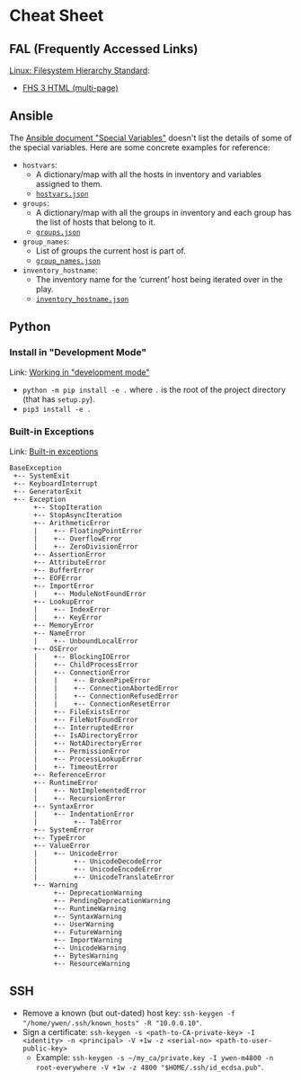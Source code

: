 # Cheat Sheet

## FAL (Frequently Accessed Links)

[Linux: Filesystem Hierarchy Standard](https://refspecs.linuxfoundation.org/fhs.shtml):
- [FHS 3 HTML (multi-page)](https://refspecs.linuxfoundation.org/FHS_3.0/fhs/index.html)

## Ansible

The [Ansible document "Special Variables"](https://docs.ansible.com/ansible/latest/reference_appendices/special_variables.html) doesn't list the details of some of the special variables. Here are some concrete examples for reference:
- `hostvars`:
  - A dictionary/map with all the hosts in inventory and variables assigned to them.
  - [`hostvars.json`](./Ansible/hostvars.json)
- `groups`:
  - A dictionary/map with all the groups in inventory and each group has the list of hosts that belong to it.
  - [`groups.json`](./Ansible/groups.json)
- `group_names`:
  - List of groups the current host is part of.
  - [`group_names.json`](./Ansible/group_names.json)
- `inventory_hostname`:
  - The inventory name for the ‘current’ host being iterated over in the play.
  - [`inventory_hostname.json`](./Ansible/inventory_hostname.json)

## Python

### Install in "Development Mode"

Link: [Working in "development mode"](https://packaging.python.org/guides/distributing-packages-using-setuptools/#working-in-development-mode)

- `python -m pip install -e .` where `.` is the root of the project directory (that has `setup.py`).
- `pip3 install -e .`

### Built-in Exceptions

Link: [Built-in exceptions](https://docs.python.org/3/library/exceptions.html)

```
BaseException
 +-- SystemExit
 +-- KeyboardInterrupt
 +-- GeneratorExit
 +-- Exception
      +-- StopIteration
      +-- StopAsyncIteration
      +-- ArithmeticError
      |    +-- FloatingPointError
      |    +-- OverflowError
      |    +-- ZeroDivisionError
      +-- AssertionError
      +-- AttributeError
      +-- BufferError
      +-- EOFError
      +-- ImportError
      |    +-- ModuleNotFoundError
      +-- LookupError
      |    +-- IndexError
      |    +-- KeyError
      +-- MemoryError
      +-- NameError
      |    +-- UnboundLocalError
      +-- OSError
      |    +-- BlockingIOError
      |    +-- ChildProcessError
      |    +-- ConnectionError
      |    |    +-- BrokenPipeError
      |    |    +-- ConnectionAbortedError
      |    |    +-- ConnectionRefusedError
      |    |    +-- ConnectionResetError
      |    +-- FileExistsError
      |    +-- FileNotFoundError
      |    +-- InterruptedError
      |    +-- IsADirectoryError
      |    +-- NotADirectoryError
      |    +-- PermissionError
      |    +-- ProcessLookupError
      |    +-- TimeoutError
      +-- ReferenceError
      +-- RuntimeError
      |    +-- NotImplementedError
      |    +-- RecursionError
      +-- SyntaxError
      |    +-- IndentationError
      |         +-- TabError
      +-- SystemError
      +-- TypeError
      +-- ValueError
      |    +-- UnicodeError
      |         +-- UnicodeDecodeError
      |         +-- UnicodeEncodeError
      |         +-- UnicodeTranslateError
      +-- Warning
           +-- DeprecationWarning
           +-- PendingDeprecationWarning
           +-- RuntimeWarning
           +-- SyntaxWarning
           +-- UserWarning
           +-- FutureWarning
           +-- ImportWarning
           +-- UnicodeWarning
           +-- BytesWarning
           +-- ResourceWarning
```

## SSH

- Remove a known (but out-dated) host key: `ssh-keygen -f "/home/ywen/.ssh/known_hosts" -R "10.0.0.10"`.
- Sign a certificate: `ssh-keygen -s <path-to-CA-private-key> -I <identity> -n <principal> -V +1w -z <serial-no> <path-to-user-public-key>`
  - Example: `ssh-keygen -s ~/my_ca/private.key -I ywen-m4800 -n root-everywhere -V +1w -z 4800 "$HOME/.ssh/id_ecdsa.pub"`.

